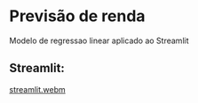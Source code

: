 # Previsão de renda

Modelo de regressao linear aplicado ao Streamlit

## Streamlit:

[streamlit.webm](https://github.com/elldderr/previsao-renda/assets/93728376/ff918e5b-9ce6-486a-ad8b-0a31a38d82cf)
